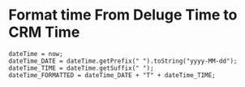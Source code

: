 # Format time From Deluge Time to CRM Time

```
dateTime = now;
dateTime_DATE = dateTime.getPrefix(" ").toString("yyyy-MM-dd");
dateTime_TIME = dateTime.getSuffix(" ");
dateTime_FORMATTED = dateTime_DATE + "T" + dateTime_TIME;

```